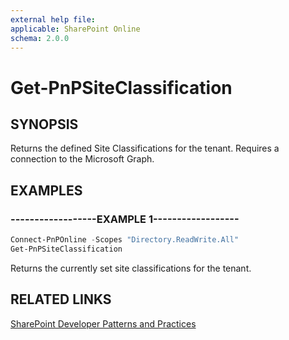 ```yaml
---
external help file:
applicable: SharePoint Online
schema: 2.0.0
---
```

# Get-PnPSiteClassification

## SYNOPSIS
Returns the defined Site Classifications for the tenant. Requires a connection to the Microsoft Graph.

## EXAMPLES

### ------------------EXAMPLE 1------------------
```powershell
Connect-PnPOnline -Scopes "Directory.ReadWrite.All"
Get-PnPSiteClassification
```

Returns the currently set site classifications for the tenant.

## RELATED LINKS

[SharePoint Developer Patterns and Practices](https://aka.ms/sppnp)